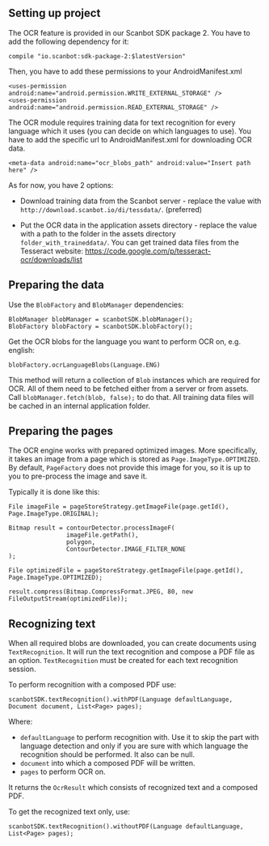 ## Setting up project

The OCR feature is provided in our Scanbot SDK package 2. You have to add the following dependency for it:

    compile "io.scanbot:sdk-package-2:$latestVersion"

Then, you have to add these permissions to your AndroidManifest.xml

    <uses-permission android:name="android.permission.WRITE_EXTERNAL_STORAGE" />
    <uses-permission android:name="android.permission.READ_EXTERNAL_STORAGE" />

The OCR module requires training data for text recognition for every language which it uses (you can decide on which languages to use). You have to add the specific url to AndroidManifest.xml for downloading OCR data.

    <meta-data android:name="ocr_blobs_path" android:value="Insert path here" />

As for now, you have 2 options:

* Download training data from the Scanbot server - replace the value with `http://download.scanbot.io/di/tessdata/`. (preferred)

* Put the OCR data in the application assets directory - replace the value with a path to the folder in the assets directory `folder_with_traineddata/`. You can get trained data files from the Tesseract website: https://code.google.com/p/tesseract-ocr/downloads/list

## Preparing the data

Use the `BlobFactory` and `BlobManager` dependencies:

    BlobManager blobManager = scanbotSDK.blobManager();
    BlobFactory blobFactory = scanbotSDK.blobFactory();
 
Get the OCR blobs for the language you want to perform OCR on, e.g. english:
    
    blobFactory.ocrLanguageBlobs(Language.ENG)

This method will return a collection of `Blob` instances which are required for OCR. All of them need to be fetched either from a server or from assets. Call `blobManager.fetch(blob, false);` to do that. All training data files will be cached in an internal application folder.

## Preparing the pages

The OCR engine works with prepared optimized images. More specifically, it takes an image from a page which is stored as `Page.ImageType.OPTIMIZED`. By default, `PageFactory` does not provide this image for you, so it is up to you to pre-process the image and save it.

Typically it is done like this:

    File imageFile = pageStoreStrategy.getImageFile(page.getId(), Page.ImageType.ORIGINAL);

    Bitmap result = contourDetector.processImageF(
                    imageFile.getPath(),
                    polygon,
                    ContourDetector.IMAGE_FILTER_NONE
    );

    File optimizedFile = pageStoreStrategy.getImageFile(page.getId(), Page.ImageType.OPTIMIZED);

    result.compress(Bitmap.CompressFormat.JPEG, 80, new FileOutputStream(optimizedFile));

## Recognizing text

When all required blobs are downloaded, you can create documents using `TextRecognition`. It will run the text recognition and compose a PDF file as an option. `TextRecognition` must be created for each text recognition session.

To perform recognition with a composed PDF use:

    scanbotSDK.textRecognition().withPDF(Language defaultLanguage, Document document, List<Page> pages);

Where:
* `defaultLanguage` to perform recognition with. Use it to skip the part with language detection and only if you are sure with which language the recognition should be performed. It also can be null.
* `document` into which a composed PDF will be written.
* `pages` to perform OCR on.

It returns the `OcrResult` which consists of recognized text and a composed PDF.

To get the recognized text only, use:

    scanbotSDK.textRecognition().withoutPDF(Language defaultLanguage, List<Page> pages);
